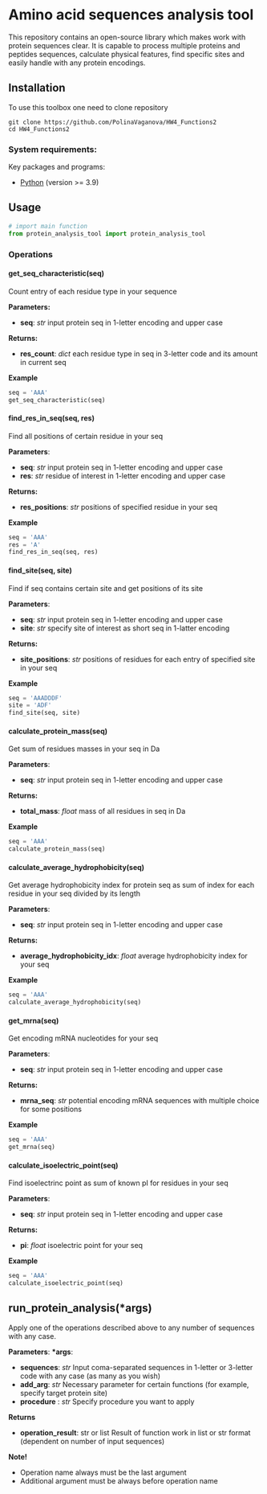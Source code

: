 # Amino acid sequences analysis tool
This repository contains an open-source library which makes work with protein sequences clear. It is capable to process multiple proteins and peptides sequences, calculate physical features, find specific sites and easily handle with any protein encodings.

## Installation

To use this toolbox one need to clone repository

```shell
git clone https://github.com/PolinaVaganova/HW4_Functions2
cd HW4_Functions2
```

### System requirements:

Key packages and programs:
- [Python](https://www.python.org/downloads/) (version >= 3.9)

## Usage

```python
# import main function
from protein_analysis_tool import protein_analysis_tool
```      

### Operations

#### get_seq_characteristic(seq)

Count entry of each residue type in your sequence

**Parameters:**
- **seq**: *str* 
input protein seq in 1-letter encoding and upper case

**Returns:**
- **res_count**: *dict*
each residue type in seq in 3-letter code and its amount in current seq

**Example**
```python
seq = 'AAA'
get_seq_characteristic(seq)
```

#### find_res_in_seq(seq, res)

Find all positions of certain residue in your seq

**Parameters**:
- **seq**: *str* 
input protein seq in 1-letter encoding and upper case
- **res**: *str*
residue of interest in 1-letter encoding and upper case

**Returns:**
- **res_positions**: *str*
positions of specified residue in your seq

**Example**
```python
seq = 'AAA'
res = 'A'
find_res_in_seq(seq, res)
```

#### find_site(seq, site)

Find if seq contains certain site and get positions of its site

**Parameters**:
- **seq**: *str* 
input protein seq in 1-letter encoding and upper case
- **site**: *str*
specify site of interest as short seq in 1-latter encoding

**Returns:**
- **site_positions**: *str*
positions of residues for each entry of specified site in your seq

**Example**
```python
seq = 'AAADDDF'
site = 'ADF'
find_site(seq, site)
```

#### calculate_protein_mass(seq)

Get sum of residues masses in your seq in Da

**Parameters**:
- **seq**: *str* 
input protein seq in 1-letter encoding and upper case

**Returns:**
- **total_mass**: *float*
mass of all residues in seq in Da

**Example**
```python
seq = 'AAA'
calculate_protein_mass(seq)
```

#### calculate_average_hydrophobicity(seq)

Get average hydrophobicity index for protein seq as sum of index for each residue in your seq divided by its length

**Parameters**:
- **seq**: *str* 
input protein seq in 1-letter encoding and upper case

**Returns:**
- **average_hydrophobicity_idx**: *float*
average hydrophobicity index for your seq

**Example**
```python
seq = 'AAA'
calculate_average_hydrophobicity(seq)
```

#### get_mrna(seq)

Get encoding mRNA nucleotides for your seq

**Parameters**:
- **seq**: *str* 
input protein seq in 1-letter encoding and upper case

**Returns:**
- **mrna_seq**: *str*
potential encoding mRNA sequences with multiple choice for some positions

**Example**
```python
seq = 'AAA'
get_mrna(seq)
```

#### calculate_isoelectric_point(seq)

Find isoelectrinc point as sum of known pI for residues in your seq

**Parameters**:
- **seq**: *str* 
input protein seq in 1-letter encoding and upper case

**Returns:**
- **pi**: *float*
isoelectric point for your seq

**Example**
```python
seq = 'AAA'
calculate_isoelectric_point(seq)
```

## run_protein_analysis(\*args)

Apply one of the operations described above to any number of sequences with any case. 

**Parameters**:
**\*args**:
- **sequences**: *str*
Input coma-separated sequences in 1-letter or 3-letter code with any case (as many as you wish)
- **add_arg**: *str*
Necessary parameter for certain functions (for example, specify target protein site)
- **procedure** : *str*
Specify procedure you want to apply

**Returns**
- **operation_result**: str or list
Result of function work in list or str format (dependent on number of input sequences)

**Note!**
- Operation name always must be the last argument
- Additional argument must be always before operation name


